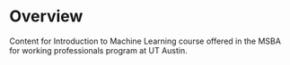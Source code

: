 # Overview
Content for Introduction to Machine Learning course offered in the MSBA for working professionals program at UT Austin.
